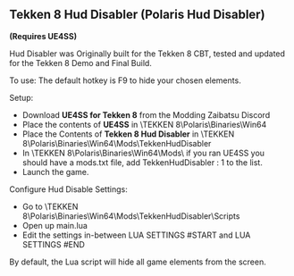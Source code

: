 ## Tekken 8 Hud Disabler (Polaris Hud Disabler)
**(Requires UE4SS)**

Hud Disabler was Originally built for the Tekken 8 CBT, tested and updated for the Tekken 8 Demo and Final Build.

To use: The default hotkey is F9 to hide your chosen elements.

Setup:
- Download **UE4SS for Tekken 8** from the Modding Zaibatsu Discord
- Place the contents of **UE4SS** in <SteamGameFolderPath>\TEKKEN 8\Polaris\Binaries\Win64
- Place the Contents of **Tekken 8 Hud Disabler** in <SteamGameFolderPath>\TEKKEN 8\Polaris\Binaries\Win64\Mods\TekkenHudDisabler
- In <SteamGameFolderPath>\TEKKEN 8\Polaris\Binaries\Win64\Mods\ if you ran UE4SS you should have a mods.txt file, add TekkenHudDisabler : 1 to the list.
- Launch the game.

Configure Hud Disable Settings:
- Go to <SteamGameFolderPath>\TEKKEN 8\Polaris\Binaries\Win64\Mods\TekkenHudDisabler\Scripts
- Open up main.lua
- Edit the settings in-between LUA SETTINGS #START and LUA SETTINGS #END

By default, the Lua script will hide all game elements from the screen.
